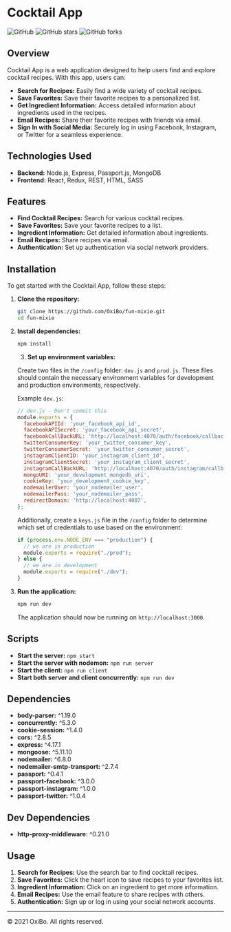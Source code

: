# Cocktail App

![GitHub](https://img.shields.io/github/license/OxiBo/fun-mixie)
![GitHub stars](https://img.shields.io/github/stars/OxiBo/fun-mixie)
![GitHub forks](https://img.shields.io/github/forks/OxiBo/fun-mixie)

## Overview

Cocktail App is a web application designed to help users find and explore cocktail recipes. With this app, users can:

- **Search for Recipes:** Easily find a wide variety of cocktail recipes.
- **Save Favorites:** Save their favorite recipes to a personalized list.
- **Get Ingredient Information:** Access detailed information about ingredients used in the recipes.
- **Email Recipes:** Share their favorite recipes with friends via email.
- **Sign In with Social Media:** Securely log in using Facebook, Instagram, or Twitter for a seamless experience.

## Technologies Used

- **Backend:** Node.js, Express, Passport.js, MongoDB
- **Frontend:** React, Redux, REST, HTML, SASS

## Features

- **Find Cocktail Recipes:** Search for various cocktail recipes.
- **Save Favorites:** Save your favorite recipes to a list.
- **Ingredient Information:** Get detailed information about ingredients.
- **Email Recipes:** Share recipes via email.
- **Authentication:** Set up authentication via social network providers.

## Installation

To get started with the Cocktail App, follow these steps:

1. **Clone the repository:**

    ```sh
    git clone https://github.com/OxiBo/fun-mixie.git
    cd fun-mixie
    ```

2. **Install dependencies:**

    ```sh
    npm install
    ```
    

   3. **Set up environment variables:**

   Create two files in the `/config` folder: `dev.js` and `prod.js`. These files should contain the necessary environment variables for development and production environments, respectively.

    Example `dev.js`:
    ```js
    // dev.js - Don't commit this
    module.exports = {
      facebookAPIId: 'your_facebook_api_id',
      facebookAPISecret: 'your_facebook_api_secret',
      facebookCallBackURL: 'http://localhost:4070/auth/facebook/callback',
      twitterConsumerKey: 'your_twitter_consumer_key',
      twitterConsumerSecret: 'your_twitter_consumer_secret',
      instagramClientID: 'your_instagram_client_id',
      instagramClientSecret: 'your_instagram_client_secret',
      instagramCallBackURL: 'http://localhost:4070/auth/instagram/callback',
      mongoURI: 'your_development_mongodb_uri',
      cookieKey: 'your_development_cookie_key',
      nodemailerUser: 'your_nodemailer_user',
      nodemailerPass: 'your_nodemailer_pass',
      redirectDomain: 'http://localhost:4007',
    };
    ```

    Additionally, create a `keys.js` file in the `/config` folder to determine which set of credentials to use based on the environment:

    ```js
    if (process.env.NODE_ENV === "production") {
      // we are in production
      module.exports = require("./prod");
    } else {
      // we are in development
      module.exports = require("./dev");
    }
    ```

4. **Run the application:**

    ```sh
    npm run dev
    ```

    The application should now be running on `http://localhost:3000`.

## Scripts

- **Start the server:** `npm start`
- **Start the server with nodemon:** `npm run server`
- **Start the client:** `npm run client`
- **Start both server and client concurrently:** `npm run dev`

## Dependencies

- **body-parser:** ^1.19.0
- **concurrently:** ^5.3.0
- **cookie-session:** ^1.4.0
- **cors:** ^2.8.5
- **express:** ^4.17.1
- **mongoose:** ^5.11.10
- **nodemailer:** ^6.8.0
- **nodemailer-smtp-transport:** ^2.7.4
- **passport:** ^0.4.1
- **passport-facebook:** ^3.0.0
- **passport-instagram:** ^1.0.0
- **passport-twitter:** ^1.0.4

## Dev Dependencies

- **http-proxy-middleware:** ^0.21.0

## Usage

1. **Search for Recipes:** Use the search bar to find cocktail recipes.
2. **Save Favorites:** Click the heart icon to save recipes to your favorites list.
3. **Ingredient Information:** Click on an ingredient to get more information.
4. **Email Recipes:** Use the email feature to share recipes with others.
5. **Authentication:** Sign up or log in using your social network accounts.


---

© 2021 OxiBo. All rights reserved.
